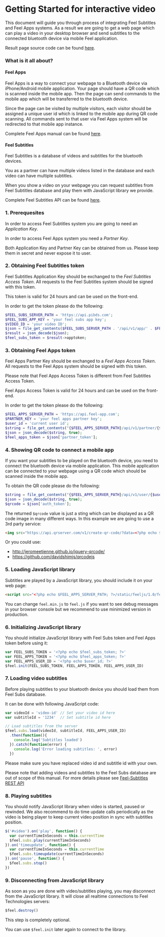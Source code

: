 # Getting Started for interactive video

This document will guide you through process of integrating Feel Subtitles and Feel Apps systems.
As a result we are going to get a web page which can play a video in your desktop browser
and send subtitles to the connected
bluetooth device via mobile Feel application.

Result page source code can be found
[here](https://github.com/dulta/feelapp-api/blob/master/examples/subtitles-player-example.php).

### What is it all about?

#### Feel Apps

Feel Apps is a way to connect your webpage to a Bluetooth device via iPhone/Android
mobile application. Your page should have a QR code which is scanned inside the mobile app.
Then the page can send commands to the mobile app which will be transferred to the bluetooth device.

Since the page can be visited by multiple visitors, each visitor should be assigned a unique
user id which is linked to the mobile app during QR code scanning. All commands sent to that user
via Feel Apps system will be redirected to that mobile app instance.

Complete Feel Apps manual can be found [here](https://github.com/dulta/feelapp-api).

#### Feel Subtitles

Feel Subtitles is a database of videos and subtitles for the bluetooth devices.

You as a partner can have multiple videos listed in the database and each video can have
multiple subtitles.

When you show a video on your webpage you can request subtitles from Feel Subtitles
database and play them with JavaScript library we provide.

Complete Feel Subtitles API can be found [here](https://github.com/dulta/feel-subs-api).

### 1. Prerequesites

In order to access Feel Subtitles system you are going to need an _Application Key_.

In order to access Feel Apps system you need a _Partner Key_.

Both Application Key and Partner Key can be obtained from us. Please keep them
in secret and never expose it to user.

### 2. Obtaining Feel Subtitles token

Feel Subtitles Application Key should be exchanged to the _Feel Subtitles Access Token_.
All requests to the Feel Subtitles system should be signed with this token.

This token is valid for 24 hours and can be used on the front-end.

In order to get the token please do the following:

```php
$FEEL_SUBS_SERVER_PATH = 'https://api.pibds.com';
$FEEL_SUBS_APP_KEY = 'your feel subs app key';
$VIDEO_ID = 'your video ID';
$json = file_get_contents($FEEL_SUBS_SERVER_PATH . '/api/v1/app/' . $FEEL_SUBS_APP_KEY . '/token?video=' . urlencode($VIDEO_ID));
$result = json_decode($json);
$feel_subs_token = $result->apptoken;
```

### 3. Obtaining Feel Apps token

Feel Apps Partner Key should be exchanged to a _Feel Apps Access Token_.
All requests to the Feel Apps system should be signed with this token.

Please note that Feel Apps Access Token is different from Feel Subtitles Access Token.

Feel Apps Access Token is valid for 24 hours and can be used on the front-end.

In order to get the token please do the following:

```php
$FEEL_APPS_SERVER_PATH = 'https://api.feel-app.com';
$PARTNER_KEY = 'your feel apps partner key';
$user_id = 'current user id';
$string = file_get_contents("{$FEEL_APPS_SERVER_PATH}/api/v1/partner/{$PARTNER_KEY}/token?user=" . urlencode($user_id)));
$json = json_decode($string, true);
$feel_apps_token = $json['partner_token'];
```

### 4. Showing QR code to connect a mobile app

If you want your subtitles to be played on the bluetooth device, you need to connect
the bluetooth device via mobile application. This mobile application can be connected
to your webpage using a QR code which should be scanned inside the mobile app.

To obtain the QR code please do the following:

```php
$string = file_get_contents("{$FEEL_APPS_SERVER_PATH}/api/v1/user/{$user_id}/auth?partner_token={$feel_apps_token}");
$json = json_decode($string, true);
$qrcode = $json['auth_token'];
```

The returned `$qrcode` value is just a sting which can be displayed as a QR code image in many different ways.
In this example we are going to use a 3rd party service:

```html
<img src="https://api.qrserver.com/v1/create-qr-code/?data=<?php echo $qrcode; ?>">
```

Or you could use:
* http://jeromeetienne.github.io/jquery-qrcode/
* https://github.com/davidshimjs/qrcodejs

### 5. Loading JavaScript library

Subtitles are played by a JavaScript library, you should include it on your web page:

```html
<script src="<?php echo $FEEL_APPS_SERVER_PATH; ?>/static/feeljs/1.0/feel.min.js"></script>
```

You can change `feel.min.js` to `feel.js` if you want to see debug messages in your browser console
but we recommend to use minimized version in production.

### 6. Initializing JavaScript library

You should initialize JavaScript library with Feel Subs token and Feel Apps token before using it:

```JavaScript
var FEEL_SUBS_TOKEN = '<?php echo $feel_subs_token; ?>'
var FEEL_APPS_TOKEN = '<?php echo $feel_apps_token; ?>'
var FEEL_APPS_USER_ID = '<?php echo $user_id; ?>'
$feel.init(FEEL_SUBS_TOKEN, FEEL_APPS_TOKEN, FEEL_APPS_USER_ID)
```

### 7. Loading video subtitles

Before playing subtitles to your bluetooth device you should load them from Feel Subs database.

It can be done with following JavaScript code:

```JavaScript
var videoId = 'video-id' // Set your video id here
var subtitleId = '1234'  // Set subtitle id here

// Load subtitles from the server
$feel.subs.load(videoId, subtitleId, FEEL_APPS_USER_ID)
  .then(function(){
    console.log('Subtitles loaded')
  }).catch(function(error) {
    console.log('Error loading subtitles: ', error)
  })
```

Please make sure you have replaced video id and subtitle id with your own.

Please note that adding videos and subtitles to the Feel Subs database are out of
scope of this manual. For more details please see
[Feel-Subtitles REST API](https://github.com/dulta/feel-subs-api)

### 8. Playing subtitles

You should notify JavaScript library when video is started, paused or rewinded. We also recommend
to do time update calls periodically as the video is being player to keep current video position
in sync with subtitles position.

```JavaScript
$('#video').on('play', function() {
  var currentTimeInSeconds = this.currentTime
  $feel.subs.play(currentTimeInSeconds)
}).on('timeupdate', function() {
  var currentTimeInSeconds = this.currentTime
  $feel.subs.timeupdate(currentTimeInSeconds)
}).on('pause', function() {
  $feel.subs.stop()
})
 ```

### 9. Disconnecting from JavaScript library

As soon as you are done with video/subtitles playing, you may disconnect from the
JavaScript library. It will close all realtime connections to Feel Technologies
servers:

```JavaScript
$feel.destroy()
```

This step is completely optional.

You can use `$feel.init` later again to connect to the library.
